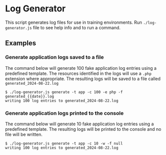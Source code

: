 # Log Generator

This script generates log files for use in training environments. Run `./log-generator.js` file to see help info and to run a command.

## Examples

### Generate application logs saved to a file

The command below will generate 100 fake application log entries using a predefined template. The resources identified in the logs will use a `.php` extension where appropriate. The resulting logs will be saved to a file called `generated_2024-08-22.log`

```
$ ./log-generator.js generate -t app -c 100 -e php -f generated_{{date}}.log
writing 100 log entries to generated_2024-08-22.log
```

### Generate application logs printed to the console

The command below will generate 10 fake application log entries using a predefined template. The resulting logs will be printed to the console and no file will be written.

```
$ ./log-generator.js generate -t app -c 10 -w -f null
writing 100 log entries to generated_2024-08-22.log
```

